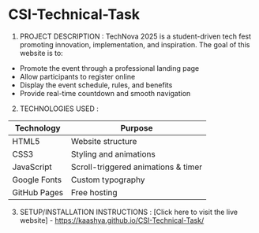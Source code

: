 # CSI-Technical-Task
1) PROJECT DESCRIPTION :
TechNova 2025 is a student-driven tech fest promoting innovation, implementation, and inspiration. The goal of this website is to:
- Promote the event through a professional landing page
- Allow participants to register online
- Display the event schedule, rules, and benefits
- Provide real-time countdown and smooth navigation
2) TECHNOLOGIES USED : 

| Technology       | Purpose                          |
|------------------|----------------------------------|
| HTML5            | Website structure                |
| CSS3             | Styling and animations           |
| JavaScript       | Scroll-triggered animations & timer |
| Google Fonts     | Custom typography                |
| GitHub Pages     | Free hosting                     |
3) SETUP/INSTALLATION INSTRUCTIONS : 
[Click here to visit the live website] - https://kaashya.github.io/CSI-Technical-Task/
